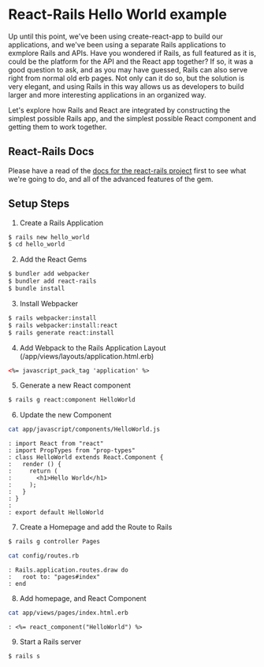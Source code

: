 # React-Rails Hello World example

Up until this point, we've been using create-react-app to build our applications, and we've been using a separate Rails applications to exmplore Rails and APIs.  Have you wondered if Rails, as full featured as it is, could be the platform for the API and the React app together?  If so, it was a good question to ask, and as you may have guessed, Rails can also serve right from normal old erb pages.  Not only can it do so, but the solution is very elegant, and using Rails in this way allows us as developers to build larger and more interesting applications in an organized way.

Let's explore how Rails and React are integrated by constructing the simplest possible Rails app, and the simplest possible React component and getting them to work together.

## React-Rails Docs
Please have a read of the [docs for the react-rails project](https://github.com/reactjs/react-rails) first to see what we're going to do, and all of the advanced features of the gem.


## Setup Steps

1) Create a Rails Application
```bash
$ rails new hello_world
$ cd hello_world
```

2) Add the React Gems
```bash
$ bundler add webpacker
$ bundler add react-rails
$ bundle install
```

3) Install Webpacker
```bash
$ rails webpacker:install
$ rails webpacker:install:react
$ rails generate react:install
```

4) Add Webpack to the Rails Application Layout (/app/views/layouts/application.html.erb)
```html
<%= javascript_pack_tag 'application' %>
```

5) Generate a new React component
```bash
$ rails g react:component HelloWorld
```

6) Update the new Component
```bash
cat app/javascript/components/HelloWorld.js
```
```result
: import React from "react"
: import PropTypes from "prop-types"
: class HelloWorld extends React.Component {
:   render () {
:     return (
:       <h1>Hello World</h1>
:     );
:   }
: }
:
: export default HelloWorld
```

7) Create a Homepage and add the Route to Rails

```bash
$ rails g controller Pages
```
```bash
cat config/routes.rb
```
```result
: Rails.application.routes.draw do
:   root to: "pages#index"
: end
```

8) Add homepage, and React Component
```bash
cat app/views/pages/index.html.erb
```
```result
: <%= react_component("HelloWorld") %>
```

9) Start a Rails server

```bash
$ rails s
```
